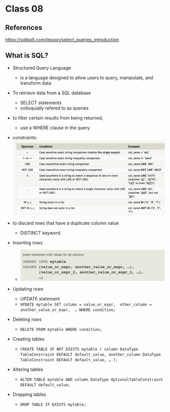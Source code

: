 # Class 08 

## References

https://sqlbolt.com/lesson/select_queries_introduction


## What is SQL?

- Structured Query Language
    - is a language designed to allow users to query, manipulate, and transform data 

- To retrieve data from a SQL database
    - SELECT statements
    - colloquially refered to as queries
- to filter certain results from being returned, 
    - use a WHERE clause in the query
- constraints:
![constraints](./img/dawood.png)

- to discard rows that have a duplicate column value
    - DISTINCT keyword.

- Inserting rows
    - ![insert](./img/dawoo1.png)

- Updating rows
    - UPDATE statement
    - ``UPDATE mytable
SET column = value_or_expr, 
    other_column = another_value_or_expr, 
    …
WHERE condition;``

- Deleting rows
    - ``DELETE FROM mytable
WHERE condition;``

- Creating tables 
    - ``CREATE TABLE IF NOT EXISTS mytable (
    column DataType TableConstraint DEFAULT default_value,
    another_column DataType TableConstraint DEFAULT default_value,
    …
);``

- Altering tables
    - ``ALTER TABLE mytable
ADD column DataType OptionalTableConstraint 
    DEFAULT default_value;``

- Dropping tables
    - ``DROP TABLE IF EXISTS mytable;``
